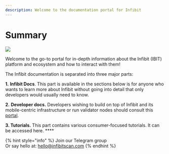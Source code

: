 ```yaml
---
description: Welcome to the documentation portal for Infibit
---
```


# Summary

![](.gitbook/assets/docs\_1500x500.png)

Welcome to the go-to portal for in-depth information about the Infibit (IBIT) platform and ecosystem and how to interact with them!

The Infibit documentation is separated into three major parts:

**1.** **Infibit Docs**. This part is available in the sections below is for anyone who wants to learn more about Infibit without going into detail that only developers would usually need to know.

**2.** **Developer docs.** Developers wishing to build on top of Infibit and its mobile-centric infrastructure or run validator nodes should consult this [portal](https://developers.infibitscan.com).

**3. Tutorials.** This part contains various consumer-focused tutorials. It can be accessed here. \*\*\*\*

{% hint style="info" %}
Join our Telegram group\
Or say hello at: hello@infibitscan.com
{% endhint %}
